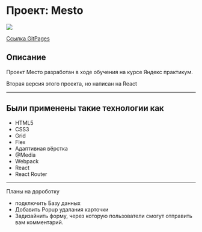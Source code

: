 # Проект: Mesto

<img src="./images/mesto.png">

<a href="https://opigon1.github.io/mesto/">Ссылка GitPages</a>

<h2>Описание</h2>
<p>Проект Место разработан в ходе обучения на курсе Яндекс практикум.</p>
<p>Вторая версия этого проекта, но написан на React</p>
<hr>
<h2>Были применены такие технологии как</h2>
<ul>
  <li>HTML5</li>
  <li>CSS3</li>
  <li>Grid</li>
  <li>Flex</li>
  <li>Адаптивная вёрстка</li>
  <li>@Media</li>
  <li>Webpack</li>
  <li>React</li>
  <li>React Router</li>
</ul>
<hr>
<p>Планы на дороботку</p>
<ul>
  <li>подключить Базу данных</li>
  <li>Добавить Popup удалания карточки</li>
  <li>Задизайнить форму, через которую пользователи смогут отправить вам комментарий.</li>
</ul>
